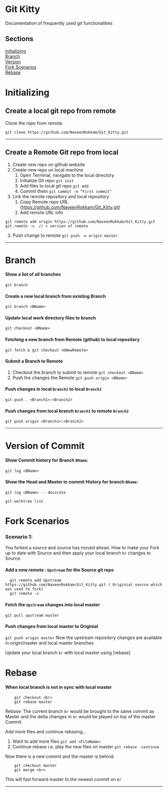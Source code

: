 # Git Kitty
Documentation of frequently used git functionalities

## Sections
[Initializing](#Initializing)  
[Branch](#Branch)  
[Version](#Version-of-Commit)  
[Fork Scenarios](#Fork-Scenarios)  
[Rebase](#Rebase)  


# Initializing

## Create a local git repo from remote
Clone the repo from remote
```
git clone https://github.com/NaveenRokkam/Git_Kitty.git
```
---
## Create a Remote Git repo from local
1. Create new repo on github website
2. Create new repo on local machine
   1. Open Terminal, navigate to the local directory
   2. Initialize Git repo `git init`
   3. Add files to local git repo `git add`
   4. Commit them `git commit -m “First commit"`
3. Link the remote repository and local repository
   1. Copy Remote repo URL (https://github.com/NaveenRokkam/Git_Kitty.git)
   2. Add remote URL info
```
git remote add origin https://github.com/NaveenRokkam/Git_Kitty.git
git remote -v  // > version of remote
```
   3. Push change to remote `git push -u origin master`

***
# Branch

#### Show a list of all branches
`git branch`

#### Create a new local branch from existing Branch
`git branch <BName>`

#### Update local work directory files to branch <BName>
`git checkout <BName>`

#### Fetching a new branch <bNewRemote> from Remote (github) to local repository
`git fetch & git checkout <bNewRemote>`

#### Submit a Branch to Remote
1. Checkout the branch to submit to remote `git checkout <BName>`
2. Push the changes the Remote `git push origin <BName>`

#### Push changes in local `Branch1` to local `Branch2`
`git push . <Branch1>:<Branch2>`

#### Push changes from local branch `Branch1` to remote `Branch2`
`git push origin <Branch1>:<Branch2>`

***
# Version of Commit
#### Show Commit history for Branch `BName`:
`git log <BName>`
#### Show the Head and Master in commit History for branch `BName`:
`git log <BName> -- decorate`

`git worktree list`

# Fork Scenarios

### Scenario 1:
You forked a source and source has moved ahead. How to make your Fork up to date with Source and then apply your local branch `br` changes to Source.

#### Add a new remote : `Upstream` for the Source git repo
```
  git remote add Upstream https://github.com/NaveenRokkam/Git_Kitty.git ( Originial source which was used to fork)
  git remote -v
```

#### Fetch the `Upstream` changes into local master
`git pull upstream master`

#### Push changes from local master to Originial
`git push origin master`
Now the upstream repository changes are available in origin/master and local master branches

Update your local branch `br` with local master using [rebase]


# Rebase
#### When local branch is not in sync with local master
```
    git checkout <br>
    git rebase master
```
Rebase: The current branch `br` would be brought to the same commit as Master and the delta changes in `br` would be played on top of the master Commit.

Add more files and continue rebasing...
1. Want to add more files `git add <FileName>`
2. Continue rebase i.e. play the new files on master `git rebase -continue`

Now there is a new commit and the master is behind.
```
    git checkout master
    git merge <br>
```
This will fast forward master to the newest commit on `br`

***
